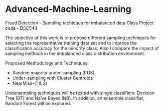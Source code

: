 # Advanced-Machine-Learning
Fraud Detection - Sampling techiques for imbalanced data
Class Project code - DSC540

The objective of this work is to propose different sampling techniques for selecting the representative training data set and to improve the classification accuracy for the minority class. Also I compare the impact of sampling methods in the imbalanced class distribution environment.

Proposed Methodology and Techniques:

- Random majority under-sampling (RUS)
- Under-sampling with Cluster Centroids
- NearMiss-(1 & 2)

Undersampling techniques will be tested with single classifiers: Decision Tree (DT) and Naïve Bayes (NB). In addition, an ensemble classifier, Random Forest will be explored.
